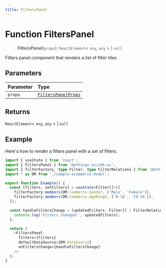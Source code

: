 ```yaml
---
title: FiltersPanel
---
```


# Function FiltersPanel

> **FiltersPanel**(`props`): `ReactElement`\< `any`, `any` \> \| `null`

Filters panel component that renders a list of filter tiles

## Parameters

| Parameter | Type |
| :------ | :------ |
| `props` | [`FiltersPanelProps`](../interfaces/interface.FiltersPanelProps.md) |

## Returns

`ReactElement`\< `any`, `any` \> \| `null`

## Example

Here's how to render a filters panel with a set of filters.
```ts
import { useState } from 'react';
import { FiltersPanel } from '@ethings-os/sdk-ui';
import { filterFactory, type Filter, type FilterRelations } from '@ethings-os/sdk-data';
import * as DM from './sample-ecommerce-model';

export function Example() {
  const [filters, setFilters] = useState<Filter[]>([
    filterFactory.members(DM.Commerce.Gender, ['Male', 'Female']),
    filterFactory.members(DM.Commerce.AgeRange, ['0-18', '19-24']),
  ]);

  const handleFiltersChange = (updatedFilters: Filter[] | FilterRelations) => {
    console.log('Filters changed:', updatedFilters);
  };

  return (
    <FiltersPanel
      filters={filters}
      defaultDataSource={DM.DataSource}
      onFiltersChange={handleFiltersChange}
    />
  );
}
```
